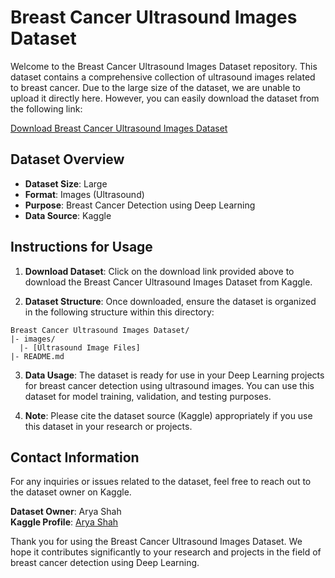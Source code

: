 # Breast Cancer Ultrasound Images Dataset

Welcome to the Breast Cancer Ultrasound Images Dataset repository. This dataset contains a comprehensive collection of ultrasound images related to breast cancer. Due to the large size of the dataset, we are unable to upload it directly here. However, you can easily download the dataset from the following link:

[Download Breast Cancer Ultrasound Images Dataset](https://www.kaggle.com/datasets/aryashah2k/breast-ultrasound-images-dataset)

## Dataset Overview

- **Dataset Size**: Large
- **Format**: Images (Ultrasound)
- **Purpose**: Breast Cancer Detection using Deep Learning
- **Data Source**: Kaggle

## Instructions for Usage

1. **Download Dataset**: Click on the download link provided above to download the Breast Cancer Ultrasound Images Dataset from Kaggle.

2. **Dataset Structure**: Once downloaded, ensure the dataset is organized in the following structure within this directory:

```
Breast Cancer Ultrasound Images Dataset/
|- images/
  |- [Ultrasound Image Files]
|- README.md
```

3. **Data Usage**: The dataset is ready for use in your Deep Learning projects for breast cancer detection using ultrasound images. You can use this dataset for model training, validation, and testing purposes.

4. **Note**: Please cite the dataset source (Kaggle) appropriately if you use this dataset in your research or projects.

## Contact Information

For any inquiries or issues related to the dataset, feel free to reach out to the dataset owner on Kaggle.

**Dataset Owner**: Arya Shah  
**Kaggle Profile**: [Arya Shah](https://www.kaggle.com/aryashah2k)  

Thank you for using the Breast Cancer Ultrasound Images Dataset. We hope it contributes significantly to your research and projects in the field of breast cancer detection using Deep Learning.